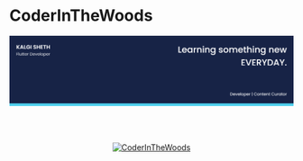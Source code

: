 # CoderInTheWoods

![Cover](./cover-image-light.png)

<!-- <img src="cover-image-light.PNG" alt="CoderInTheWoods"/> -->

<!-- ## 🧔 About Me -->

<!-- - 🔭 I’m currently working on [CSS Art Gallery](https://github.com/salil-naik/css-art-gallery) -->

<!-- - 🌱 I’m currently learning **Flutter, UI/UX** -->

<!-- - 👯 I’m looking to collaborate on **Mozilla's Code** -->

<!-- Here are some of my projects on Github that I am proud of: -->

<!-- [![CodeX](https://github-readme-stats.vercel.app/api/pin/?username=salil-naik&repo=css-art-gallery)](https://github.com/salil-naik) -->

<!-- ## 📚 My Skills

[![Top Langs](https://github-readme-stats.vercel.app/api/top-langs/?username=Jaagrav&layout=compact&show_icons=true&theme=dark)](https://github.com/Jaagrav/Jaagrav)

![Skill](https://img.shields.io/badge/HTML5-E34F26?style=for-the-badge&logo=html5&logoColor=white)
![Skill](https://img.shields.io/badge/CSS3-1572B6?style=for-the-badge&logo=css3&logoColor=white)
![Skill](https://img.shields.io/badge/JavaScript-323330?style=for-the-badge&logo=javascript&logoColor=F7DF1E)
![Skill](https://img.shields.io/badge/Node.js-43853D?style=for-the-badge&logo=node.js&logoColor=white)
![Skill](https://img.shields.io/badge/npm-CB3837?style=for-the-badge&logo=npm&logoColor=white)
![Skill](https://img.shields.io/badge/Yarn-2C8EBB?style=for-the-badge&logo=yarn&logoColor=white)
![Skill](https://img.shields.io/badge/Express.js-000000?style=for-the-badge&logo=express&logoColor=white)
![Skill](https://img.shields.io/badge/Sass-CC6699?style=for-the-badge&logo=sass&logoColor=white)
![Skill](https://img.shields.io/badge/Java-ED8B00?style=for-the-badge&logo=java&logoColor=white)
![Skill](https://img.shields.io/badge/Markdown-000000?style=for-the-badge&logo=markdown&logoColor=white)
![Skill](https://img.shields.io/badge/React-20232A?style=for-the-badge&logo=react&logoColor=61DAFB)
![Skill](https://img.shields.io/badge/React_Native-20232A?style=for-the-badge&logo=react&logoColor=61DAFB)
![Skill](https://img.shields.io/badge/Bootstrap-563D7C?style=for-the-badge&logo=bootstrap&logoColor=white)
![Skill](https://img.shields.io/badge/styled--components-DB7093?style=for-the-badge&logo=styled-components&logoColor=white)
![Skill](https://img.shields.io/badge/Material--UI-0081CB?style=for-the-badge&logo=material-ui&logoColor=white)
![Skill](https://img.shields.io/badge/React_Router-CA4245?style=for-the-badge&logo=react-router&logoColor=white)
![Skill](https://img.shields.io/badge/jQuery-0769AD?style=for-the-badge&logo=jquery&logoColor=white)
![Skill](https://img.shields.io/badge/Netlify-00C7B7?style=for-the-badge&logo=netlify&logoColor=white)
![Skill](https://img.shields.io/badge/Heroku-430098?style=for-the-badge&logo=heroku&logoColor=white)
![Skill](https://img.shields.io/badge/Google_Cloud-4285F4?style=for-the-badge&logo=google-cloud&logoColor=white)
![Skill](https://img.shields.io/badge/firebase-ffca28?style=for-the-badge&logo=firebase&logoColor=white)
![Skill](https://img.shields.io/badge/Git-F05032?style=for-the-badge&logo=git&logoColor=white)
![Skill](https://img.shields.io/badge/next.js-000000?style=for-the-badge&logo=next.js&logoColor=white)
![Skill](https://img.shields.io/badge/Postman-FF6C37?style=for-the-badge&logo=Postman&logoColor=white)
![Skill](https://img.shields.io/badge/Visual_Studio_Code-0078D4?style=for-the-badge&logo=visual%20studio%20code&logoColor=white)
![Skill](https://img.shields.io/badge/Microsoft_Office-D83B01?style=for-the-badge&logo=microsoft-office&logoColor=white) -->

<!-- ## 🤝 Connect

[![Skill](https://img.shields.io/badge/LinkedIn-0077B5?style=for-the-badge&logo=linkedin&logoColor=white)](https://www.linkedin.com/in/salilnaik/)
[![Skill](https://img.shields.io/badge/Twitter-1DA1F2?style=for-the-badge&logo=twitter&logoColor=white)](https://twitter.com/xJaagrav)
[![Skill](https://img.shields.io/badge/Instagram-E4405F?style=for-the-badge&logo=instagram&logoColor=white)](https://www.instagram.com/xjaagrav/)
[![Skill](https://img.shields.io/badge/GitHub-100000?style=for-the-badge&logo=github&logoColor=white)](https://github.com/Jaagrav) -->

<!-- 📈 My GitHub Stats -->

<!-- [![GitHub Stats](https://github-readme-stats.vercel.app/api?username=CoderInTheWoods&show_icons=true&theme=light)](https://github.com/CoderInTheWoods) -->

<br>
<br>
<p align="center"> 
<a href="https://github.com/CoderInTheWoods">
  <img src="https://github-readme-stats.vercel.app/api?username=CoderInTheWoods&show_icons=true&theme=light" alt="CoderInTheWoods"/>
</a>
</p>
